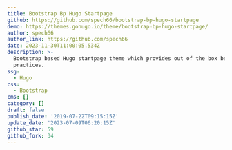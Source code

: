 ```yaml
---
title: Bootstrap Bp Hugo Startpage
github: https://github.com/spech66/bootstrap-bp-hugo-startpage
demo: https://themes.gohugo.io/theme/bootstrap-bp-hugo-startpage/
author: spech66
author_link: https://github.com/spech66
date: 2023-11-30T11:00:05.534Z
description: >-
  Bootstrap based Hugo startpage theme which provides out of the box best
  practices.
ssg:
  - Hugo
css:
  - Bootstrap
cms: []
category: []
draft: false
publish_date: '2019-07-22T09:15:15Z'
update_date: '2023-07-09T06:20:15Z'
github_star: 59
github_fork: 34
---
```

